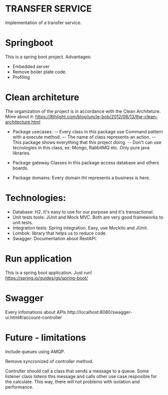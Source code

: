 # TRANSFER SERVICE

Implementation of a transfer service.

# Springboot 
This is a spring boot project. Advantages:
- Embedded server
- Remove boiler plate code.
- Profiling

# Clean architeture

The organization of the project is in accordance with the Clean Architeture. More about it:
https://8thlight.com/blog/uncle-bob/2012/08/13/the-clean-architecture.html

- Package usecases:
 -- Every class in this package use Command pattern with a execute method.
 -- The name of class represents an action.
 -- This package shows everything that this project doing.
 -- Don't can use tecnologies in this class, ex: Mongo, RabbitMQ etc. Only pure java libraries.

- Package gateway
Classes in this package access database and others boards.

- Package domains:
Every domain tht represents a business is here.

# Technologies:

- Database: H2. It's easy to use for our purpose and it's transactional.
- Unit tests tools: JUnit and Mock MVC. Both are very good frameworks to unit tests.
- Integration tests: Spring integration. Easy, use Mockito and JUnit.
- Lombok: library that helps us to reduce code.
- Swagger: Documentation about RestAPI. 

# Run application

This is a spring boot application. Just run!
https://spring.io/guides/gs/spring-boot/

# Swagger

Every infomations about APIs
http://localhost:8080/swagger-ui.html#/account-controller

# Future - limitations

Include queues using AMQP.

Remove syncronized of controller method.

Controller should call a class that sends a message to a queue. Some listener class listens this message and calls other use case resposible for the calculate. This way, there will not problems with isolation and performance.


